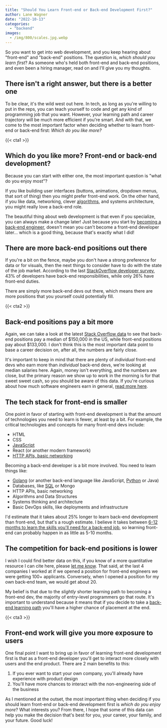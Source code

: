 ```yaml
---
title: "Should You Learn Front-end or Back-end Development First?"
author: Lane Wagner
date: "2022-10-13"
categories: 
  - "backend"
images:
  - /img/800/scales.jpg.webp
---
```


So you want to get into web development, and you keep hearing about "front-end" and "back-end" positions. The question is, *which should you learn first*? As someone who's held both front-end and back-end positions, and even been a hiring manager, read on and I'll give you my thoughts.

## There isn't a right answer, but there is a better one

To be clear, it's the wild west out here. In tech, as long as you're willing to put in the reps, you can teach yourself to code and get any kind of programming job that you want. However, your learning path and career trajectory will be much more efficient if you're smart. And with that, we come to the most important factor when deciding whether to learn front-end or back-end first: *Which do you like more?*

{{< cta1 >}}

## Which do you like more? Front-end or back-end development?

Because you can start with either one, the most important question is "what do you enjoy most"?

If you like building user interfaces (buttons, animations, dropdown menus, that sort of thing) then you might prefer front-end work. On the other hand, if you like data, networking, clever [algorithms](https://boot.dev/learn/learn-algorithms), and systems architecture, you might really love a back-end role.

The beautiful thing about web development is that even if you specialize, you can always make a change later! Just because you start by [becoming a back-end engineer](/backend/become-backend-developer), doesn't mean you can't become a front-end developer later... which is a good thing, because that's exactly what I did!

## There are more back-end positions out there

If you're a bit on the fence, maybe you don't have a strong preference for data or for visuals, then the next things to consider have to do with the state of the job market. According to the last [StackOverflow developer survey](https://survey.stackoverflow.co/2022/#developer-profile-developer-roles), 43% of developers have back-end responsibilities, while only 26% have front-end duties.

There are simply more back-end devs out there, which means there are more positions that you yourself could potentially fill.

{{< cta2 >}}

## Back-end positions pay a bit more

Again, we can take a look at the latest [Stack Overflow data](https://survey.stackoverflow.co/2022/#salary-united-states) to see that back-end positions pay a median of $150,000 in the US, while front-end positions pay about $133,000. I don't think this is the most important data point to base a career decision on, after all, the numbers are fairly close. 

It's important to keep in mind that there are plenty of *individual* front-end devs who earn more than *individual* back-end devs, we're looking at median salaries here. Again, money isn't everything, and the numbers are close, but the primary reason we show up to work in the morning is for that sweet sweet cash, so you should be aware of this data. If you're curious about how much software engineers earn in general, [read more here](/jobs/how-much-do-software-engineers-make).

## The tech stack for front-end is smaller

One point in favor of starting with front-end development is that the amount of technologies you need to learn is fewer, at least by a bit. For example, the critical technologies and concepts for many front-end devs include:

* HTML
* CSS
* [JavaScript](https://boot.dev/learn/learn-javascript)
* React (or another modern framework)
* [HTTP APIs, basic networking](https://boot.dev/learn/learn-http)

Becoming a back-end developer is a bit more involved. You need to learn things like:

* [Golang](https://boot.dev/learn/learn-golang) (or another back-end language like JavaScript, [Python](https://boot.dev/learn/learn-python) or Java)
* Databases, like [SQL](https://boot.dev/learn/learn-sql) or Mongo
* HTTP APIs, basic networking
* Algorithms and Data Structures
* Systems thinking and architecture
* Basic DevOps skills, like deployments and infrastructure

I'd estimate that it takes about 25% longer to learn back-end development than front-end, but that's a rough estimate. I believe it takes between [6-12 months to learn the skills you'll need for a back-end job](/backend/how-long-to-become-backend-dev/), so learning front-end can probably happen in as little as 5-10 months.

## The competition for back-end positions is lower

I wish I could find better data on this, if you know of a more quantitative resource I can cite here, please [let me know](/contact). That said, at the last 4 companies I worked at if we opened a position for front-end engineers we were getting 100+ applicants. Conversely, when I opened a position for my own back-end team, we would get about 20.

My belief is that due to the *slightly* shorter learning path to becoming a front-end dev, the majority of entry-level programmers go that route. It's important to understand because it means that if you decide to take a [back-end learning path](https://boot.dev/tracks/backend) you'll have a higher chance of placement at the end. 

{{< cta3 >}}

## Front-end work will give you more exposure to users

One final point I want to bring up in favor of learning front-end development first is that as a front-end developer you'll get to interact more closely with users and the end product. There are 2 main benefits to this:

1. If you ever want to start your own company, you'll already have experience with product design
2. You'll have more chances to interact with the non-engineering side of the business

As I mentioned at the outset, the most important thing when deciding if you should learn front-end or back-end development first is *which do you enjoy more*? What interests you? From there, I hope that some of this data can help you make the decision that's best for you, your career, your family, and your future. Good luck!

